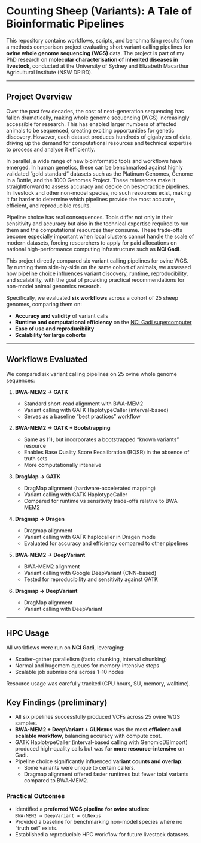 # Counting Sheep (Variants): A Tale of Bioinformatic Pipelines

This repository contains workflows, scripts, and benchmarking results from a methods comparison project evaluating short variant calling pipelines for **ovine whole genome sequencing (WGS)** data. The project is part of my PhD research on **molecular characterisation of inherited diseases in livestock**, conducted at the University of Sydney and Elizabeth Macarthur Agricultural Institute (NSW DPIRD).

---

## Project Overview

Over the past few decades, the cost of next-generation sequencing has fallen dramatically, making whole genome sequencing (WGS) increasingly accessible for research. This has enabled larger numbers of affected animals to be sequenced, creating exciting opportunities for genetic discovery. However, each dataset produces hundreds of gigabytes of data, driving up the demand for computational resources and technical expertise to process and analyse it efficiently.

In parallel, a wide range of new bioinformatic tools and workflows have emerged. In human genetics, these can be benchmarked against highly validated “gold standard” datasets such as the Platinum Genomes, Genome in a Bottle, and the 1000 Genomes Project. These references make it straightforward to assess accuracy and decide on best-practice pipelines. In livestock and other non-model species, no such resources exist, making it far harder to determine which pipelines provide the most accurate, efficient, and reproducible results.

Pipeline choice has real consequences. Tools differ not only in their sensitivity and accuracy but also in the technical expertise required to run them and the computational resources they consume. These trade-offs become especially important when local clusters cannot handle the scale of modern datasets, forcing researchers to apply for paid allocations on national high-performance computing infrastructure such as **NCI Gadi**.

This project directly compared six variant calling pipelines for ovine WGS. By running them side-by-side on the same cohort of animals, we assessed how pipeline choice influences variant discovery, runtime, reproducibility, and scalability, with the goal of providing practical recommendations for non-model animal genomics research.

Specifically, we evaluated **six workflows** across a cohort of 25 sheep genomes, comparing them on:

- **Accuracy and validity** of variant calls  
- **Runtime and computational efficiency** on the [NCI Gadi supercomputer](https://nci.org.au)  
- **Ease of use and reproducibility**  
- **Scalability for large cohorts**

---

## Workflows Evaluated

We compared six variant calling pipelines on 25 ovine whole genome sequences:

1. **BWA-MEM2 → GATK**  
   - Standard short-read alignment with BWA-MEM2  
   - Variant calling with GATK HaplotypeCaller (interval-based)  
   - Serves as a baseline “best practices” workflow  

2. **BWA-MEM2 → GATK + Bootstrapping**  
   - Same as (1), but incorporates a bootstrapped “known variants” resource  
   - Enables Base Quality Score Recalibration (BQSR) in the absence of truth sets  
   - More computationally intensive  

3. **DragMap → GATK**  
   - DragMap alignment (hardware-accelerated mapping)  
   - Variant calling with GATK HaplotypeCaller  
   - Compared for runtime vs sensitivity trade-offs relative to BWA-MEM2  

4. **Dragmap → Dragen**  
   - Dragmap alignment  
   - Variant calling with GATK haplocaller in Dragen mode  
   - Evaluated for accuracy and efficiency compared to other pipelines  

5. **BWA-MEM2 → DeepVariant**  
   - BWA-MEM2 alignment  
   - Variant calling with Google DeepVariant (CNN-based)  
   - Tested for reproducibility and sensitivity against GATK  

6. **Dragmap → DeepVariant**  
   - DragMap alignment  
   - Variant calling with DeepVariant   

---

## HPC Usage

All workflows were run on **NCI Gadi**, leveraging:  
- Scatter–gather parallelism (fastq chunking, interval chunking)  
- Normal and hugemem queues for memory-intensive steps  
- Scalable job submissions across 1–10 nodes  

Resource usage was carefully tracked (CPU hours, SU, memory, walltime). 

## Key Findings (preliminary)

- All six pipelines successfully produced VCFs across 25 ovine WGS samples.  
- **BWA-MEM2 + DeepVariant + GLNexus** was the most **efficient and scalable workflow**, balancing accuracy with compute cost.  
- GATK HaplotypeCaller (interval-based calling with GenomicDBImport) produced high-quality calls but was **far more resource-intensive** on Gadi.  
- Pipeline choice significantly influenced **variant counts and overlap**:  
  - Some variants were unique to certain callers.    
  - Dragmap alignment offered faster runtimes but fewer total variants compared to BWA-MEM2.  

### Practical Outcomes
- Identified a **preferred WGS pipeline for ovine studies**:  
  `BWA-MEM2 → DeepVariant → GLNexus`  
- Provided a baseline for benchmarking non-model species where no “truth set” exists.  
- Established a reproducible HPC workflow for future livestock datasets.

